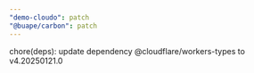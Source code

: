 ```yaml
---
"demo-cloudo": patch
"@buape/carbon": patch
---
```


chore(deps): update dependency @cloudflare/workers-types to v4.20250121.0
